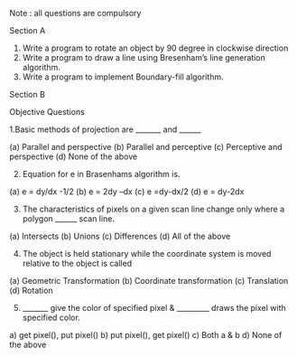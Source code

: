 Note : all questions are compulsory

  Section A

1. Write a program to rotate an object by 90 degree in clockwise direction
2. Write a program to draw a line using Bresenham’s line generation algorithm.
3. Write a program to implement Boundary-fill algorithm.

Section B

Objective Questions

1.Basic methods of projection are _______ and ______

(a) Parallel and perspective
(b) Parallel and perceptive
(c) Perceptive and perspective
(d) None of the above

2.	Equation for e in Brasenhams algorithm is.

(a) e = dy/dx -1/2
(b) e = 2dy –dx
(c) e =dy-dx/2
(d) e = dy-2dx

3.	The characteristics of pixels on a given scan line change only where a polygon ______ scan line.

(a) Intersects
(b) Unions
(c) Differences
(d) All of the above

4.	The object is held stationary while the coordinate system is moved relative to the object is called

(a) Geometric Transformation
(b) Coordinate transformation
(c) Translation
(d) Rotation

5.	_______ give the color of specified pixel & _________ draws the pixel with specified color.

a) get pixel(), put pixel()
b) put pixel(), get pixel()
c) Both a & b
d) None of the above

